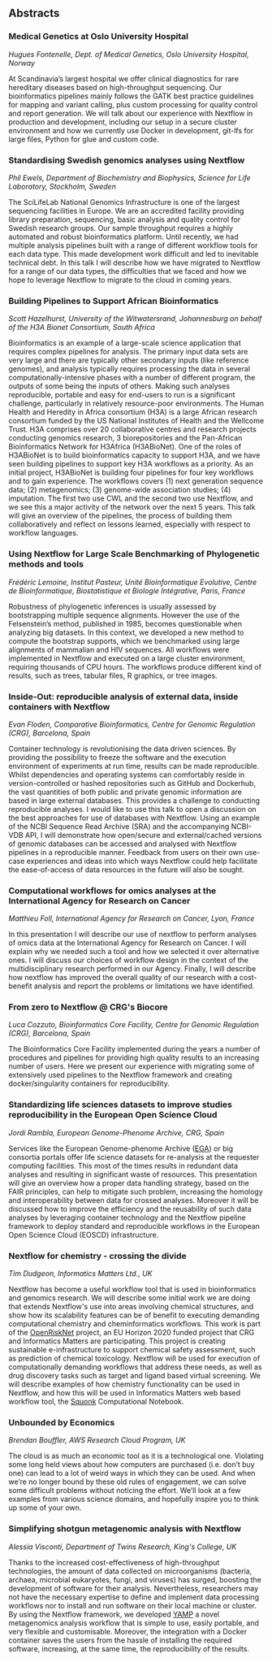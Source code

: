 

## Abstracts 

### Medical Genetics at Oslo University Hospital

*Hugues Fontenelle, Dept. of Medical Genetics, Oslo University Hospital, Norway*

At Scandinavia’s largest hospital we offer clinical diagnostics for rare hereditary diseases based on high-throughput sequencing. 
Our bioinformatics pipelines mainly follows the GATK best practice guidelines for mapping and variant calling, plus custom 
processing for quality control and report generation. We will talk about our experience with Nextflow in production and development, 
including our setup in a secure cluster environment and how we currently use Docker in development, git-lfs for large files, 
Python for glue and custom code.

### Standardising Swedish genomics analyses using Nextflow

*Phil Ewels, Department of Biochemistry and Biophysics, Science for Life Laboratory, Stockholm, Sweden* 

The SciLifeLab National Genomics Infrastructure is one of the largest sequencing facilities in Europe. 
We are an accredited facility providing library preparation, sequencing, basic analysis and quality control for 
Swedish research groups. Our sample throughput requires a highly automated and robust bioinformatics platform. 
Until recently, we had multiple analysis pipelines built with a range of different workflow tools for each data type. 
This made development work difficult and led to inevitable technical debt. In this talk I will describe how we 
have migrated to Nextflow for a range of our data types, the difficulties that we faced and how we hope to leverage 
Nextflow to migrate to the cloud in coming years.

### Building Pipelines to Support African Bioinformatics

*Scott Hazelhurst, University of the Witwatersrand, Johannesburg on behalf of the H3A Bionet Consortium, South Africa* 

Bioinformatics is an example of a large-scale science application that requires complex pipelines for analysis. 
The primary input data sets are very large and there are typically other secondary inputs (like reference genomes), 
and analysis typically requires processing the data in several computationally-intensive phases with a number of different 
program, the outputs of some being the inputs of others. Making such analyses reproducible, portable and easy for end-users 
to run is a significant challenge, particularly in relatively resource-poor environments. 
The Human Health and Heredity in Africa consortium (H3A) is a large African research consortium funded by the US National 
Institutes of Health and the Wellcome Trust. H3A comprises over 20 collaborative centres and research projects conducting 
genomics research, 3 biorepositories and the Pan-African Bioinformatics Network for H3Africa (H3ABioNet). One of the roles of 
H3ABioNet is to build bioinformatics capacity to support H3A, and we have seen building pipelines to support key H3A workflows 
as a priority.
As an initial project, H3ABioNet is building four pipelines for four key workflows and to gain experience. 
The workflows covers (1) next generation sequence data; (2) metagenomics; (3) genome-wide association studies; 
(4) imputation. The first two use CWL and the second two use Nextflow, and we see this a major activity of the 
network over the next 5 years. This talk will give an overview of the pipelines, the process of building them 
collaboratively and reflect on lessons learned, especially with respect to workflow languages.

### Using Nextflow for Large Scale Benchmarking of Phylogenetic methods and tools

*Frédéric Lemoine, Institut Pasteur, Unité Bioinformatique Evolutive, Centre de Bioinformatique, Biostatistique et Biologie Intégrative, Paris, France*

Robustness of phylogenetic inferences is usually assessed by bootstrapping multiple sequence alignments. 
However the use of the Felsenstein’s method, published in 1985, becomes questionable when analyzing big datasets. 
In this context, we developed a new method to compute the bootstrap supports, which we benchmarked using large alignments of mammalian and HIV sequences. All workflows were implemented in Nextflow and executed on a large cluster environment, requiring thousands of CPU hours. The workflows produce different kind of results, such as trees, tabular files, R graphics, or tree images.

### Inside-Out: reproducible analysis of external data, inside containers with Nextflow

*Evan Floden, Comparative Bioinformatics, Centre for Genomic Regulation (CRG), Barcelona, Spain*

Container technology is revolutionising the data driven sciences. By providing the possibility to freeze 
the software and the execution environment of experiments at run time, results can be made reproducible. 
Whilst dependencies and operating systems can comfortably reside in version-controlled or hashed repositories 
such as GitHub and Dockerhub, the vast quantities of both public and private genomic information are based in large 
external databases. This provides a challenge to conducting reproducible analyses. I would like to use this talk to 
open a discussion on the best approaches for use of databases with Nextflow. Using an example of the NCBI Sequence 
Read Archive (SRA) and the accompanying NCBI-VDB API, I will demonstrate how open/secure and external/cached versions 
of genomic databases can be accessed and analysed with Nextflow pipelines in a reproducible manner. Feedback from users 
on their own use-case experiences and ideas into which ways Nextflow could help facilitate the ease-of-access of data 
resources in the future will also be sought.

### Computational workflows for omics analyses at the International Agency for Research on Cancer

*Matthieu Foll, International Agency for Research on Cancer, Lyon, France*

In this presentation I will describe our use of nextflow to perform analyses of omics data at the International 
Agency for Research on Cancer. I will explain why we needed such a tool and how we selected it over alternative ones. 
I will discuss our choices of workflow design in the context of the multidisciplinary research performed in our Agency. 
Finally, I will describe how nextflow has improved the overall quality of our research with a cost-benefit analysis and 
report the problems or limitations we have identified.

### From zero to Nextflow @ CRG's Biocore

*Luca Cozzuto, Bioinformatics Core Facility, Centre for Genomic Regulation (CRG), Barcelona, Spain* 

The Bioinformatics Core Facility implemented during the years a number of procedures and pipelines for providing 
high quality results to an increasing number of users. Here we present our experience with migrating some of 
extensively used pipelines to the Nextflow framework and creating docker/singularity containers for reproducibility.


### Standardizing life sciences datasets to improve studies reproducibility in the European Open Science Cloud

*Jordi Rambla, European Genome-Phenome Archive, CRG, Spain*

Services like the European Genome-phenome Archive ([EGA](https://ega-archive.org)) or big consortia portals 
offer life science datasets for re-analysis at the requester computing facilities. This most of the times 
results in redundant data analyses and resulting in significant waste of resources. 
This presentation will give an overview how a proper data handling strategy, based on the FAIR principles, 
can help to mitigate such problem, increasing the homology and interoperability between data for crossed analyses. 
Moreover it will be discussed how to improve the efficiency and the reusability of such data analyses by 
leveraging container technology and the Nextflow pipeline framework to deploy standard and reproducible 
workflows in the European Open Science Cloud (EOSCD) infrastructure.


### Nextflow for chemistry - crossing the divide
	
*Tim Dudgeon, Informatics Matters Ltd., UK*

Nextflow has become a useful workflow tool that is used in bioinformatics and genomics research. 
We will describe some initial work we are doing that extends Nextflow's use into areas involving chemical 
structures, and show how its scalability features can be of benefit to executing demanding computational 
chemistry and cheminformatics workflows.
This work is part of the [OpenRiskNet](http://cordis.europa.eu/project/rcn/206759_en.html) project, 
an EU Horizon 2020 funded project that CRG and Informatics Matters are participating. 
This project is creating sustainable e-infrastructure to support chemical safety assessment, 
such as prediction of chemical toxicology. Nextflow will be used for execution of computationally 
demanding workflows that address these needs, as well as drug discovery tasks such as target and 
ligand based virtual screening. We will describe examples of how chemistry functionality can be 
used in Nextflow, and how this will be used in Informatics Matters web based workflow tool, 
the [Squonk](http://squonk.it) Computational Notebook.

### Unbounded by Economics

*Brendan Bouffler, AWS Research Cloud Program, UK*

The cloud is as much an economic tool as it is a technological one. Violating some long held 
views about how computers are purchased (i.e. don’t buy one) can lead to a lot of weird ways in which 
they can be used. And when we’re no longer bound by these old rules of engagement, we can solve some 
difficult problems without noticing the effort. We’ll look at a few examples from various science domains, 
and hopefully inspire you to think up some of your own.

### Simplifying shotgun metagenomic analysis with Nextflow

*Alessia Visconti, Department of Twins Research, King's College, UK*

Thanks to the increased cost-effectiveness of high-throughput technologies, the amount of data collected on microorganisms (bacteria, archaea, microbial eukaryotes, fungi, and viruses) has surged, boosting the development of software for their analysis. Nevertheless, researchers may not have the necessary expertise to define and implement data processing workflows nor to install and run software on their local machine or cluster.
By using the Nextflow framework, we developed [YAMP](https://github.com/alesssia/YAMP) a novel metagenomics analysis workflow that is simple to use, easily portable, and very flexible and customisable. Moreover, the integration with a Docker container saves the users from the hassle of installing the required software, increasing, at the same time, the reproducibility of the results.
